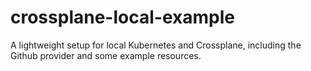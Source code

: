 # crossplane-local-example
A lightweight setup for local Kubernetes and Crossplane, including the Github provider and some example resources.
